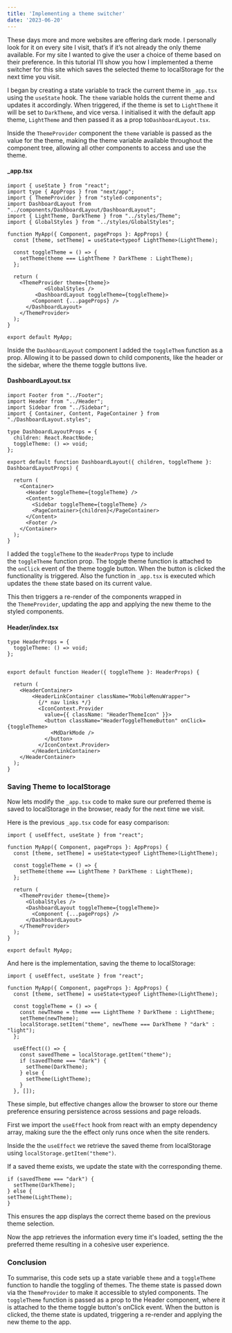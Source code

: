 ```yaml
---
title: 'Implementing a theme switcher'
date: '2023-06-20'
---
```


These days more and more websites are offering dark mode. I personally look for it on every site I visit, that’s if it’s not already the only theme available. For my site I wanted to give the user a choice of theme based on their preference. In this tutorial I’ll show you how I implemented a theme switcher for this site which saves the selected theme to localStorage for the next time you visit.

I began by creating a state variable to track the current theme in `_app.tsx` using the `useState` hook. The `theme` variable holds the current theme and updates it accordingly. When triggered, if the theme is set to `LightTheme` it will be set to `DarkTheme`, and vice versa. I initialised it with the default app theme, `LightTheme` and then passed it as a prop to`DashboardLayout.tsx`.

Inside the `ThemeProvider` component the `theme` variable is passed as the value for the theme, making the theme variable available throughout the component tree, allowing all other components to access and use the theme.

#### _app.tsx 
```tsx
import { useState } from "react";
import type { AppProps } from "next/app";
import { ThemeProvider } from "styled-components";
import DashboardLayout from "../components/DashboardLayout/DashboardLayout";
import { LightTheme, DarkTheme } from "../styles/Theme";
import { GlobalStyles } from "../styles/GlobalStyles";

function MyApp({ Component, pageProps }: AppProps) {
  const [theme, setTheme] = useState<typeof LightTheme>(LightTheme);

  const toggleTheme = () => {
    setTheme(theme === LightTheme ? DarkTheme : LightTheme);
  };

  return (
    <ThemeProvider theme={theme}>
			<GlobalStyles />
	     <DashboardLayout toggleTheme={toggleTheme}>
        <Component {...pageProps} />
      </DashboardLayout>
    </ThemeProvider>
  );
}

export default MyApp;

```

Inside the `DashboardLayout` component I added the `toggleThem` function as a prop. Allowing it to be passed down to child components, like the header or the sidebar, where the theme toggle buttons live.

#### DashboardLayout.tsx
```tsx
import Footer from "../Footer";
import Header from "../Header";
import Sidebar from "../Sidebar";
import { Container, Content, PageContainer } from "./DashboardLayout.styles";

type DashboardLayoutProps = {
  children: React.ReactNode;
  toggleTheme: () => void;
};

export default function DashboardLayout({ children, toggleTheme }: DashboardLayoutProps) {

  return (
    <Container>
      <Header toggleTheme={toggleTheme} />
      <Content>
        <Sidebar toggleTheme={toggleTheme} />
        <PageContainer>{children}</PageContainer>
      </Content>
      <Footer />
    </Container>
  );
}

```

I added the `toggleTheme` to the `HeaderProps` type to include the `toggleTheme` function prop. The toggle theme function is attached to the `onClick` event of the theme toggle button. When the button is clicked the functionality is triggered. Also the function in `_app.tsx` is executed which updates the `theme` state based on its current value.

This then triggers a re-render of the components wrapped in the `ThemeProvider`, updating the app and applying the new theme to the styled components.

#### Header/index.tsx
```tsx
type HeaderProps = {
  toggleTheme: () => void;
};


export default function Header({ toggleTheme }: HeaderProps) {

  return (
    <HeaderContainer>
        <HeaderLinkContainer className="MobileMenuWrapper">
          {/* nav links */}
          <IconContext.Provider
            value={{ className: "HeaderThemeIcon" }}>
            <button className="HeaderToggleThemeButton" onClick={toggleTheme>
              <MdDarkMode />
            </button>
          </IconContext.Provider>
        </HeaderLinkContainer>
    </HeaderContainer>
  );
}

```

### Saving Theme to localStorage

Now lets modify the `_app.tsx` code to make sure our preferred theme is saved to localStorage in the browser, ready for the next time we visit.

Here is the previous `_app.tsx` code for easy comparison:

```tsx
import { useEffect, useState } from "react";

function MyApp({ Component, pageProps }: AppProps) {
  const [theme, setTheme] = useState<typeof LightTheme>(LightTheme);

  const toggleTheme = () => {
    setTheme(theme === LightTheme ? DarkTheme : LightTheme);
  };

  return (
    <ThemeProvider theme={theme}>
      <GlobalStyles />
      <DashboardLayout toggleTheme={toggleTheme}>
        <Component {...pageProps} />
      </DashboardLayout>
    </ThemeProvider>
  );
}

export default MyApp;
```

And here is the implementation, saving the theme to localStorage:

```tsx
import { useEffect, useState } from "react";

function MyApp({ Component, pageProps }: AppProps) {
  const [theme, setTheme] = useState<typeof LightTheme>(LightTheme);

  const toggleTheme = () => {
    const newTheme = theme === LightTheme ? DarkTheme : LightTheme;
    setTheme(newTheme);
    localStorage.setItem("theme", newTheme === DarkTheme ? "dark" : "light");
  };

  useEffect(() => {
    const savedTheme = localStorage.getItem("theme");
    if (savedTheme === "dark") {
      setTheme(DarkTheme);
    } else {
      setTheme(LightTheme);
    }
  }, []);
```

These simple, but effective changes allow the browser to store our theme preference ensuring persistence across sessions and page reloads.

First we import the `useEffect` hook from react with an empty dependency array, making sure the the effect only runs once when the site renders.

Inside the the `useEffect` we retrieve the saved theme from localStorage using `localStorage.getItem("theme")`.

If a saved theme exists, we update the state with the corresponding theme.

```tsx
if (savedTheme === "dark") {
  setTheme(DarkTheme);
} else {  
setTheme(LightTheme);
}
```

This ensures the app displays the correct theme based on the previous theme selection.

Now the app retrieves the information every time it's loaded, setting the the preferred theme resulting in a cohesive user experience.

### Conclusion

To summarise, this code sets up a state variable `theme` and a `toggleTheme` function to handle the toggling of themes. The theme state is passed down via the `ThemeProvider` to make it accessible to styled components. The `toggleTheme` function is passed as a prop to the Header component, where it is attached to the theme toggle button's onClick event. When the button is clicked, the theme state is updated, triggering a re-render and applying the new theme to the app.